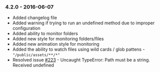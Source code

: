 ### 4.2.0 - 2016-06-07

-   Added changelog file
-   Added warning if trying to run an undefined method due to improper configuration
-   Added ability to monitor folders
-   Added new style for monitoring folders/files
-   Added new animation style for monitoring
-   Added the ability to watch files using wild cards / glob pattens - `"/public/assets/**/*"`
-   Resolved issue [#223](https://github.com/yongkangchen/remote-sync/issues/223) - Uncaught TypeError: Path must be a string. Received undefined
